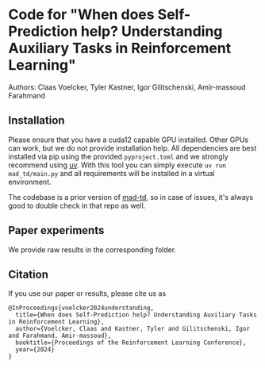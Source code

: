 # Code for "When does Self-Prediction help? Understanding Auxiliary Tasks in Reinforcement Learning"

Authors: Claas Voelcker, Tyler Kastner, Igor Gilitschenski, Amir-massoud Farahmand

## Installation

Please ensure that you have a cuda12 capable GPU installed. Other GPUs can work, but we do not provide installation help.
All dependencies are best installed via pip using the provided `pyproject.toml` and we strongly recommend using [uv](https://docs.astral.sh/uv/).
With this tool you can simply execute `uv run mad_td/main.py` and all requirements will be installed in a virtual environment.

The codebase is a prior version of [mad-td](https://github.com/adaptive-agents-lab/MAD-TD), so in case of issues, it's always good to double check in that repo as well.

## Paper experiments

We provide raw results in the corresponding folder.

## Citation

If you use our paper or results, please cite us as 

```
@InProceedings{voelcker2024understanding,
  title={When does Self-Prediction help? Understanding Auxiliary Tasks in Reinforcement Learning},
  author={Voelcker, Claas and Kastner, Tyler and Gilitschenski, Igor and Farahmand, Amir-massoud},
  booktitle={Proceedings of the Reinforcement Learning Conference},
  year={2024}
}
```
